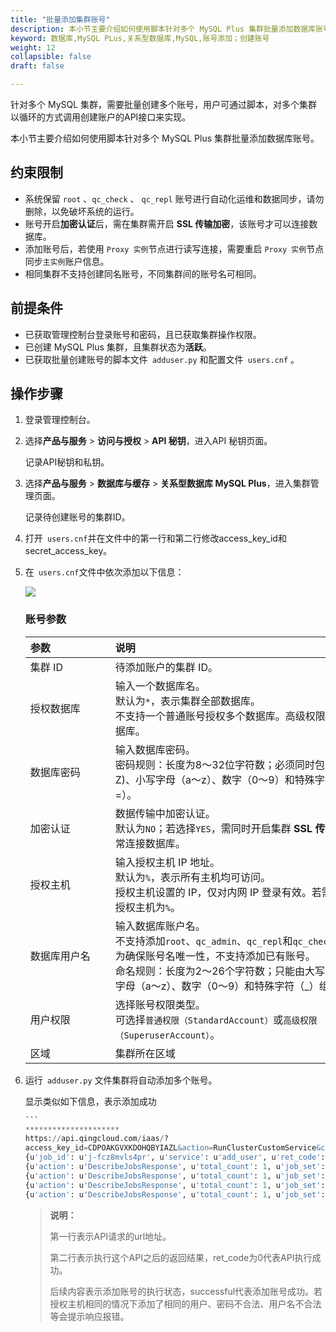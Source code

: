 ```yaml
---
title: "批量添加集群账号"
description: 本小节主要介绍如何使用脚本针对多个 MySQL Plus 集群批量添加数据库账号。 
keyword: 数据库,MySQL PLus,关系型数据库,MySQL,账号添加；创建账号
weight: 12
collapsible: false
draft: false

---
```


针对多个 MySQL 集群，需要批量创建多个账号，用户可通过脚本，对多个集群以循环的方式调用创建账户的API接口来实现。

本小节主要介绍如何使用脚本针对多个 MySQL Plus 集群批量添加数据库账号。 

## 约束限制

- 系统保留 `root` 、`qc_check` 、 `qc_repl` 账号进行自动化运维和数据同步，请勿删除，以免破坏系统的运行。
- 账号开启**加密认证**后，需在集群需开启 **SSL 传输加密**，该账号才可以连接数据库。
- 添加账号后，若使用 `Proxy 实例`节点进行读写连接，需要重启 `Proxy 实例`节点同步`主实例`账户信息。
- 相同集群不支持创建同名账号，不同集群间的账号名可相同。

## 前提条件

- 已获取管理控制台登录账号和密码，且已获取集群操作权限。
- 已创建 MySQL Plus 集群，且集群状态为**活跃**。
- 已获取批量创建账号的脚本文件` adduser.py` 和配置文件` users.cnf` 。

## 操作步骤

1. 登录管理控制台。

2. 选择**产品与服务** > **访问与授权** > **API 秘钥**，进入API 秘钥页面。

   记录API秘钥和私钥。

3. 选择**产品与服务** > **数据库与缓存** > **关系型数据库 MySQL Plus**，进入集群管理页面。

   记录待创建账号的集群ID。

4. 打开` users.cnf`并在文件中的第一行和第二行修改access_key_id和secret_access_key。

5. 在` users.cnf`文件中依次添加以下信息：

   <img src="../../../_images/create_multi_accounts.png" zoom="100%;" />

   ### 账号参数

   | <span style="display:inline-block;width:120px">参数</span> | <span style="display:inline-block;width:480px">说明</span>   |
   | :--------------------------------------------------------- | :----------------------------------------------------------- |
   | 集群 ID                                                    | 待添加账户的集群 ID。                                        |
   | 授权数据库                                                 | 输入一个数据库名。<br>默认为`*`，表示集群全部数据库。<br>不支持一个普通账号授权多个数据库。高级权限账号，可授权全部数据库。 |
   | 数据库密码                                                 | 输入数据库密码。<br>密码规则：长度为8～32位字符数；必须同时包含大写字母（A～Z)、小写字母（a～z）、数字（0～9）和特殊字符（@#$%^&*_+-=）。 |
   | 加密认证                                                   | 数据传输中加密认证。<br>默认为`NO`；若选择`YES`，需同时开启集群 **SSL 传输加密**，否则不能正常连接数据库。 |
   | 授权主机                                                   | 输入授权主机 IP 地址。<br>默认为`%`，表示所有主机均可访问。<br>授权主机设置的 IP，仅对内网 IP 登录有效。若需外网访问，请设置授权主机为`%`。 |
   | 数据库用户名                                               | 输入数据库账户名。<br>不支持添加`root`、`qc_admin`、`qc_repl`和`qc_check`运维账号。<br>为确保账号名唯一性，不支持添加已有账号。<br>命名规则：长度为2～26个字符数；只能由大写字母（A～Z)、小写字母（a～z）、数字（0～9）和特殊字符（_）组成。 |
   | 用户权限                                                   | 选择账号权限类型。<br>可选择`普通权限（StandardAccount）`或`高级权限（SuperuserAccount）`。 |
   | 区域                                                       | 集群所在区域                                                 |

6. 运行` adduser.py` 文件集群将自动添加多个账号。

   显示类似如下信息，表示添加成功

   ~~~sql
   ```
   *********************
   https://api.qingcloud.com/iaas/?
   access_key_id=CDPOAKGVXKDOHQBYIAZL&action=RunClusterCustomService&cluster=cl-opt1oiig&expires=2022-01-04T08%3A57%3A33Z&limit=20&role=maininstance&service=add_user&service_params=%7B%22database%22%3A%22%2A%22%2C%22passwd%22%3A%22Zhu1241jie%40%22%2C%22ssl%22%3A%22NO%22%2C%22host%22%3A%22%25%22%2C%22user%22%3A%22user1%22%2C%22priv%22%3A%22StandardAccount%22%7D&signature_method=HmacSHA256&signature_version=1&status.1=running&time_stamp=2022-01-04T08%3A57%3A03Z&version=1&zone=sh1a&signature=UJNBMMmayfIcWMLq5imMtYFy2zdDZWJeuOWAzgInFJM%3D
   {u'job_id': u'j-fcz8mvls4pr', u'service': u'add_user', u'ret_code': 0, u'role': u'maininstance', u'action': u'RunClusterCustomServiceResponse', u'cluster_id': u'cl-opt1oiig'}
   {u'action': u'DescribeJobsResponse', u'total_count': 1, u'job_set': [{u'status': u'pending', u'job_id': u'j-fcz8mvls4pr', u'directive': u'{"status":["running"],"request_zone":"sh1a","signature_method":"HmacSHA256","sender":{"lang":"en","user_id":"usr-O6JO8PFK","console_id":"qingcloud","root_user_id":"usr-O6JO8PFK","role":"user","privilege":10,"channel":"api"},"service":"add_user","time_stamp":"2022-01-04T08:57:03Z","signature_version":"1","expires":"2022-01-04T08:58:02Z","status.1":"running","resource_kit":"ca-xhi200l6","cluster":"cl-opt1oiig","zone":"sh1a","version":"1","role":"maininstance","app_ids":"app-00r26u27","signature":"UJNBMMmayfIcWMLq5imMtYFy2zdDZWJeuOWAzgInFJM=","service_params":"{\\"database\\":\\"*\\",\\"passwd\\":\\"Zhu1241jie@\\",\\"ssl\\":\\"NO\\",\\"host\\":\\"%\\",\\"user\\":\\"user1\\",\\"priv\\":\\"StandardAccount\\"}","limit":"20","resource_ids":["cl-opt1oiig"],"action":"RunClusterCustomService","access_key_id":"CDPOAKGVXKDOHQBYIAZL"}', u'job_action': u'RunClusterCustomService', u'create_time': u'2022-01-04T08:57:03Z', u'owner': u'usr-O6JO8PFK', u'status_time': u'2022-01-04T08:57:03Z', u'error_codes': u'', u'resource_ids': u'cl-opt1oiig'}], u'ret_code': 0}
   {u'action': u'DescribeJobsResponse', u'total_count': 1, u'job_set': [{u'status': u'working', u'job_id': u'j-fcz8mvls4pr', u'directive': u'{"status":["running"],"request_zone":"sh1a","signature_method":"HmacSHA256","sender":{"lang":"en","user_id":"usr-O6JO8PFK","console_id":"qingcloud","root_user_id":"usr-O6JO8PFK","role":"user","privilege":10,"channel":"api"},"service":"add_user","time_stamp":"2022-01-04T08:57:03Z","signature_version":"1","expires":"2022-01-04T08:58:02Z","status.1":"running","resource_kit":"ca-xhi200l6","cluster":"cl-opt1oiig","zone":"sh1a","version":"1","role":"maininstance","app_ids":"app-00r26u27","signature":"UJNBMMmayfIcWMLq5imMtYFy2zdDZWJeuOWAzgInFJM=","service_params":"{\\"database\\":\\"*\\",\\"passwd\\":\\"Zhu1241jie@\\",\\"ssl\\":\\"NO\\",\\"host\\":\\"%\\",\\"user\\":\\"user1\\",\\"priv\\":\\"StandardAccount\\"}","limit":"20","resource_ids":["cl-opt1oiig"],"action":"RunClusterCustomService","access_key_id":"CDPOAKGVXKDOHQBYIAZL"}', u'job_action': u'RunClusterCustomService', u'create_time': u'2022-01-04T08:57:03Z', u'owner': u'usr-O6JO8PFK', u'status_time': u'2022-01-04T08:57:03Z', u'error_codes': u'', u'resource_ids': u'cl-opt1oiig'}], u'ret_code': 0}
   {u'action': u'DescribeJobsResponse', u'total_count': 1, u'job_set': [{u'status': u'working', u'job_id': u'j-fcz8mvls4pr', u'directive': u'{"status":["running"],"request_zone":"sh1a","signature_method":"HmacSHA256","sender":{"lang":"en","user_id":"usr-O6JO8PFK","console_id":"qingcloud","root_user_id":"usr-O6JO8PFK","role":"user","privilege":10,"channel":"api"},"service":"add_user","time_stamp":"2022-01-04T08:57:03Z","signature_version":"1","expires":"2022-01-04T08:58:02Z","status.1":"running","resource_kit":"ca-xhi200l6","cluster":"cl-opt1oiig","zone":"sh1a","version":"1","role":"maininstance","app_ids":"app-00r26u27","signature":"UJNBMMmayfIcWMLq5imMtYFy2zdDZWJeuOWAzgInFJM=","service_params":"{\\"database\\":\\"*\\",\\"passwd\\":\\"Zhu1241jie@\\",\\"ssl\\":\\"NO\\",\\"host\\":\\"%\\",\\"user\\":\\"user1\\",\\"priv\\":\\"StandardAccount\\"}","limit":"20","resource_ids":["cl-opt1oiig"],"action":"RunClusterCustomService","access_key_id":"CDPOAKGVXKDOHQBYIAZL"}', u'job_action': u'RunClusterCustomService', u'create_time': u'2022-01-04T08:57:03Z', u'owner': u'usr-O6JO8PFK', u'status_time': u'2022-01-04T08:57:03Z', u'error_codes': u'', u'resource_ids': u'cl-opt1oiig'}], u'ret_code': 0}
   {u'action': u'DescribeJobsResponse', u'total_count': 1, u'job_set': [{u'status': u'successful', u'job_id': u'j-fcz8mvls4pr', u'directive': u'{"status":["running"],"request_zone":"sh1a","signature_method":"HmacSHA256","sender":{"lang":"en","user_id":"usr-O6JO8PFK","console_id":"qingcloud","root_user_id":"usr-O6JO8PFK","role":"user","privilege":10,"channel":"api"},"service":"add_user","time_stamp":"2022-01-04T08:57:03Z","signature_version":"1","expires":"2022-01-04T08:58:02Z","status.1":"running","resource_kit":"ca-xhi200l6","cluster":"cl-opt1oiig","zone":"sh1a","version":"1","role":"maininstance","app_ids":"app-00r26u27","signature":"UJNBMMmayfIcWMLq5imMtYFy2zdDZWJeuOWAzgInFJM=","service_params":"{\\"database\\":\\"*\\",\\"passwd\\":\\"Zhu1241jie@\\",\\"ssl\\":\\"NO\\",\\"host\\":\\"%\\",\\"user\\":\\"user1\\",\\"priv\\":\\"StandardAccount\\"}","limit":"20","resource_ids":["cl-opt1oiig"],"action":"RunClusterCustomService","access_key_id":"CDPOAKGVXKDOHQBYIAZL"}', u'job_action': u'RunClusterCustomService', u'create_time': u'2022-01-04T08:57:03Z', u'owner': u'usr-O6JO8PFK', u'status_time': u'2022-01-04T08:57:09Z', u'error_codes': u'', u'resource_ids': u'cl-opt1oiig'}], u'ret_code': 0}
   ~~~

   

   > <b>说明：</b>
   >
   > 第一行表示API请求的url地址。
   >
   > 第二行表示执行这个API之后的返回结果，ret_code为0代表API执行成功。
   >
   > 后续内容表示添加账号的执行状态，successful代表添加账号成功。若授权主机相同的情况下添加了相同的用户、密码不合法、用户名不合法等会提示响应报错。

​	